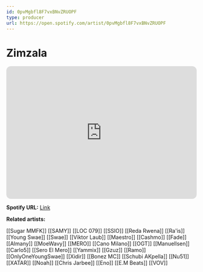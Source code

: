 ```yaml
---
id: 0pvMgbfl8F7vxBNvZRUOPF
type: producer
url: https://open.spotify.com/artist/0pvMgbfl8F7vxBNvZRUOPF
---
```

# Zimzala

<iframe style="border-radius:12px" src="https://open.spotify.com/embed/artist/0pvMgbfl8F7vxBNvZRUOPF" width="100%" height="352" frameBorder="0" allowfullscreen="" allow="autoplay; clipboard-write; encrypted-media; fullscreen; picture-in-picture" loading="lazy"></iframe>

**Spotify URL:** [Link](https://open.spotify.com/artist/0pvMgbfl8F7vxBNvZRUOPF)

**Related artists:**

[[Sugar MMFK]]
[[SAMY]]
[[LOC 079]]
[[SSIO]]
[[Reda Rwena]]
[[Ra'is]]
[[Young Swae]]
[[Swae]]
[[Viktor Laub]]
[[Maestro]]
[[Cashmo]]
[[Fade]]
[[Almany]]
[[MoeWavy]]
[[MERO]]
[[Cano Milano]]
[[OGT]]
[[Manuellsen]]
[[Carlo5]]
[[Sero El Mero]]
[[Yammix]]
[[Gzuz]]
[[Ramo]]
[[OnlyOneYoungSwae]]
[[Xidir]]
[[Bonez MC]]
[[Schubi AKpella]]
[[Nu51]]
[[XATAR]]
[[Noah]]
[[Chris Jarbee]]
[[Eno]]
[[E.M Beats]]
[[VOV]]
